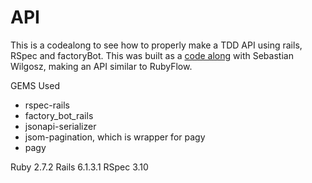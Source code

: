 # API 

This is a codealong to see how to properly make a TDD API using rails, RSpec and factoryBot. This was built as a [code along](https://www.udemy.com/course/ruby-on-rails-api-the-complete-guide) with Sebastian Wilgosz, making an API similar to RubyFlow.

GEMS Used
- rspec-rails
- factory_bot_rails
- jsonapi-serializer
- jsom-pagination, which is wrapper for pagy
- pagy 


Ruby 2.7.2
Rails 6.1.3.1
RSpec 3.10